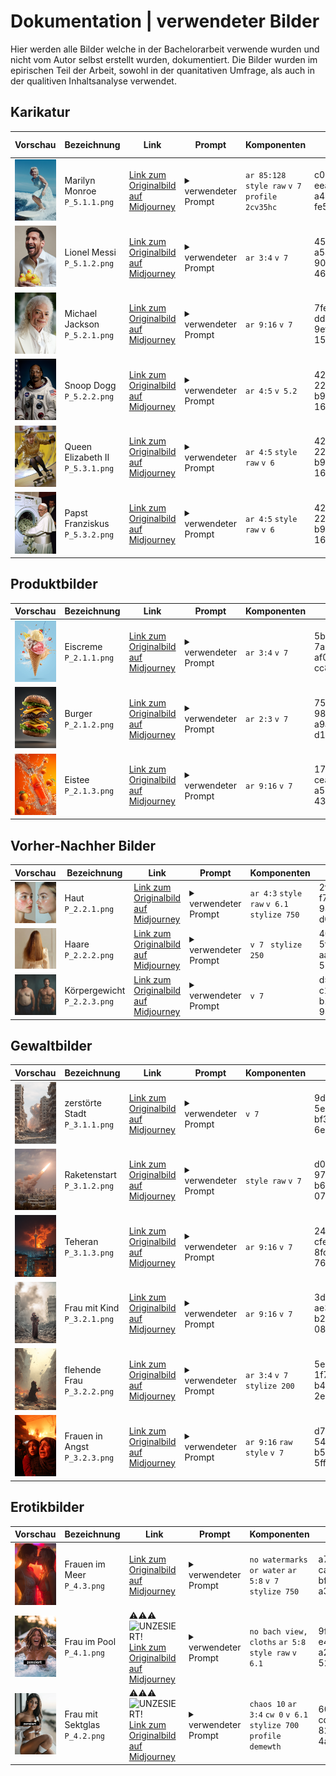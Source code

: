 # Dokumentation | verwendeter Bilder 
Hier werden alle Bilder welche in der Bachelorarbeit verwende wurden und nicht vom Autor selbst erstellt wurden, dokumentiert. 
Die Bilder wurden im epirischen Teil der Arbeit, sowohl in der quanitativen Umfrage, als auch in der qualitiven Inhaltsanalyse verwendet.




## Karikatur

| Vorschau                             | Bezeichnung                             | Link                | Prompt                                                                                                                                                                                                                                                                                                                             | Komponenten            | Autor (ID)                              | Autor (Name)                                             |
|--------------------------------------|-----------------------------------------|-----------------------------------------------------|------------------------------------------------------------------------------------------------------------------------------------------------------------------------------------------------------------------------------------------------------------------------------------------------------------------------------------|------------------------|------------------------------------------|----------------------------------------------------------|
| <img src="P_5.1.1.png" width="100"/> | Marilyn Monroe<br>`P_5.1.1.png`         | [Link zum Originalbild auf Midjourney](https://cdn.midjourney.com/6f1e7d59-ab46-41a7-9e99-88885ae45654/0_0.png)     | <details><summary>verwendeter Prompt</summary>Marilyn Monroe surfing on a white surfboard, wearing a dress with a flared skirt and high heels, smiling at the camera, with an ocean background, in a color photograph taken with a Canon EOS R5. </details>                                                                                                                          |  `ar 85:128` `style raw` `v 7` `profile 2cv35hc`      | c065a2c8-eea7-4c89-a483-fe5a5928b954     | [irynakarman](https://www.midjourney.com/explore?user_id=c065a2c8-eea7-4c89-a483-fe5a5928b954) |
| <img src="P_5.1.2.png" width="100"/> | Lionel Messi<br>`P_5.1.2.png`           | [Link zum Originalbild auf Midjourney](https://cdn.midjourney.com/6a41c5e2-27ef-40cc-ac62-030885f61df5/0_0.png)     | <details><summary>verwendeter Prompt</summary>Lionel Messi laughing and holding a family of iridescent rubber ducks</details>                                                                                                                                                                                                                                                             | `ar 3:4` `v 7`           | 45fa137c-a54a-4e5a-903e-4616f64e2bf5     | [guga.curado](https://www.midjourney.com/explore?user_id=45fa137c-a54a-4e5a-903e-4616f64e2bf5)  |
| <img src="P_5.2.1.png" width="100"/> | Michael Jackson<br>`P_5.2.1.png`         | [Link zum Originalbild auf Midjourney](https://cdn.midjourney.com/6d65fcaf-822d-4e95-b3c6-7db9199956a0/0_0.png)     | <details><summary>verwendeter Prompt</summary>An 80-year-old man who looks like Michael Jackson, with wrinkles on his face, long white hair, wearing a white suit, smiling at the camera</details>                                                                                                                                                                                       | `ar 9:16` `v 7`          | 7fe09199-dda6-4251-9ef9-150db5b6ee7f     | [_teamone](https://www.midjourney.com/explore?user_id=7fe09199-dda6-4251-9ef9-150db5b6ee7f)   |
| <img src="P_5.2.2.png" width="100"/> | Snoop Dogg<br>`P_5.2.2.png`              | [Link zum Originalbild auf Midjourney](https://cdn.midjourney.com/61068d1a-9f32-4687-b3e5-cf3a38c1faf6/0_1.png)     | <details><summary>verwendeter Prompt</summary>Snoop Dogg as a nasa astronaut, real portrait</details>                                                                                                                                                                                                                                                                                       | `ar 4:5` `v 5.2`               | 4230fdde-221a-44bb-b906-1697c6f5eb87     | [slowloose](https://www.midjourney.com/explore?user_id=4230fdde-221a-44bb-b906-1697c6f5eb87)  |
| <img src="P_5.3.1.png" width="100"/> | Queen Elizabeth II<br>`P_5.3.1.png`      | [Link zum Originalbild auf Midjourney](https://cdn.midjourney.com/46235155-d9cd-4f38-8923-c77c4d1d214d/0_0.png)     | <details><summary>verwendeter Prompt</summary>Queen Elizabeth drinks beer while riding skateboard in a golden indoors skatepark, surrealistic royalty design</details>                                                                                                                                                                                                                       | `ar 4:5` `style raw` `v 6`    | 4230fdde-221a-44bb-b906-1697c6f5eb87     | [slowloose](https://www.midjourney.com/explore?user_id=4230fdde-221a-44bb-b906-1697c6f5eb87) |
| <img src="P_5.3.2.png" width="100"/> | Papst Franziskus<br>`P_5.3.2.png`        | [Link zum Originalbild auf Midjourney](https://cdn.midjourney.com/d40c9c11-7bff-4670-9418-fbec4249facc/0_3.png)     | <details><summary>verwendeter Prompt</summary>Pope Francis putting money inside a washing machine in 1990s</details>                                                                                                                                                                                                                                                                       | `ar 4:5` `style raw` `v 6`    | 4230fdde-221a-44bb-b906-1697c6f5eb87     | [slowloose](https://www.midjourney.com/explore?user_id=4230fdde-221a-44bb-b906-1697c6f5eb87) |


## Produktbilder

| Vorschau                             | Bezeichnung                         | Link              | Prompt                                                                                                                                                                                                                                                             | Komponenten                      | Autor (ID)                              | Autor (Name)                                             |
|--------------------------------------|-------------------------------------|----------------------------------------------------|--------------------------------------------------------------------------------------------------------------------------------------------------------------------------------------------------------------------------------------------------------------------|----------------------------------|------------------------------------------|----------------------------------------------------------|
| <img src="P_2.1.1.png" width="100"/> | Eiscreme<br>`P_2.1.1.png`           | [Link zum Originalbild auf Midjourney](https://cdn.midjourney.com/4115c86d-296e-4934-88e0-962916897c8b/0_0.png) | <details><summary>verwendeter Prompt</summary>poster with a homemade ice cream in the center with 3 scoops of ice cream on the cone, on a light blue background with splashes of ice cream effect</details>                                                                                                              | `ar 3:4` `v 7`         | 5b495e28-7a6c-46ad-af0a-cc846b9ca4d8     | [u1453674469](https://www.midjourney.com/explore?user_id=5b495e28-7a6c-46ad-af0a-cc846b9ca4d8) |
| <img src="P_2.1.2.png" width="100"/> | Burger<br>`P_2.1.2.png`             | [Link zum Originalbild auf Midjourney](https://cdn.midjourney.com/ec4e90d4-bfae-4ade-9c5f-a1764be10200/0_1.png) | <details><summary>verwendeter Prompt</summary>A juicy burger in mid-air, captured with dynamic perspective—layers of crispy lettuce, melted cheese, tomato slices, pickles, grilled patty, and a glossy sesame seed bun all floating apart in perfect motion. Realistic 3D rendering on a clean dark gray background, soft shadows enhancing depth, ultra-detailed textures, vibrant colors, and a photorealistic style that makes every ingredient pop</details> | `ar 2:3` `v 7`      | 75cffea7-9813-40d6-a9ac-d1b34e23c2f2     | [virtualmedianet](https://www.midjourney.com/explore?user_id=75cffea7-9813-40d6-a9ac-d1b34e23c2f2) |
| <img src="P_2.1.3.png" width="100"/> | Eistee<br>`P_2.1.3.png`             | [Link zum Originalbild auf Midjourney](https://cdn.midjourney.com/c6bcbd7d-2be2-4f92-bfca-5495cc644c11/0_3.png) | <details><summary>verwendeter Prompt</summary>High definition photographic image, orange gradient background, with a bottle of orange soda on the screen, tilted and placed. Several small oranges are suspended next to the orange soda, hanging in the center of the picture. They are impacted by water, and the splashing water is dazzling, with visual impact</details> | `ar 9:16` `v 7` | 171efa73-cea4-4a3f-a58a-43ce2569cdb5     | [gdxaje46380y](https://www.midjourney.com/explore?user_id=171efa73-cea4-4a3f-a58a-43ce2569cdb5) |



## Vorher‑Nachher Bilder

| Vorschau                             | Bezeichnung                             | Link              | Prompt                                                                                                                                                                                                                                                                                                                                                                                      | Komponenten                              | Autor (ID)                              | Autor (Name)                                         |
|--------------------------------------|-----------------------------------------|----------------------------------------------------|---------------------------------------------------------------------------------------------------------------------------------------------------------------------------------------------------------------------------------------------------------------------------------------------------------------------------------------------------------------------------------------------|------------------------------------------|------------------------------------------|------------------------------------------------------|
| <img src="P_2.2.1.png" width="100"/> | Haut<br>`P_2.2.1.png`                  | [Link zum Originalbild auf Midjourney](https://cdn.midjourney.com/ec33ed6f-fa97-4609-9a8d-db682e277bbc/0_0.png)     | <details><summary>verwendeter Prompt</summary>A before and after photo of a Russian woman's face with clear skin, showcasing the effect of skincare products on her complexion. The left side shows visible redness from pimples or blemishes, while her right cheek is smooth without any signs of irritation. Her expression looks relaxed yet determined as she emphasizes that each step in taking care for your complexion.</details>          | `ar 4:3` `style raw` `v 6.1` `stylize 750`                  | 2feef3a5-f7fa-45b6-98cc-d092f951ca05     | [u5396298692](https://www.midjourney.com/explore?user_id=2feef3a5-f7fa-45b6-98cc-d092f951ca05) |
| <img src="P_2.2.2.png" width="100"/> | Haare<br>`P_2.2.2.png`                 | [Link zum Originalbild auf Midjourney](https://cdn.midjourney.com/aad64e03-e219-4585-8c69-ddffa32bbef4/0_1.png)     | <details><summary>verwendeter Prompt</summary>Сравнительная фотография с высоким разрешением, разделенная вертикально пополам, на которой изображена одна и та же женщина со спины с распущенными длинными волосами. Слева — тусклые, сухие, чуть растрепанные волосы с секущимися концами. Справа — гладкие, блестящие, здоровые волосы с прямой текстурой и естественным блеском. Ультрареалистичный стиль съёмки.</details> | `v 7 ` `stylize 250`          | 404a2089-5fed-4509-aa45-573aef1b1ba1     | [midsubs1](https://www.midjourney.com/explore?user_id=404a2089-5fed-4509-aa45-573aef1b1ba1)  |
| <img src="P_2.2.3.png" width="100"/> | Körpergewicht<br>`P_2.2.3.png`         | [Link zum Originalbild auf Midjourney](https://cdn.midjourney.com/64bc2bd7-b9d6-41db-9d00-cc9ed38a2865/0_1.png)     | <details><summary>verwendeter Prompt</summary>Dad Bod vs. six-pack ultra realistic 16:9 image showing that some girls prefer the dad bod over a six-pack.</details>                                                                                                                                                                                                                                                                                 | `v 7`                        | d55f7ca4-c157-4ff9-b1f3-93ea3a86f78c     | [manuelboza](https://www.midjourney.com/explore?user_id=d55f7ca4-c157-4ff9-b1f3-93ea3a86f78c)   |


## Gewaltbilder

| Vorschau                             | Bezeichnung                             | Link               | Prompt                                                                                                                                                                                                                                                                                                                                                                                                                                                                                                                      | Komponenten                         | Autor (ID)                              | Autor (Name)                                         |
|--------------------------------------|-----------------------------------------|----------------------------------------------------|-----------------------------------------------------------------------------------------------------------------------------------------------------------------------------------------------------------------------------------------------------------------------------------------------------------------------------------------------------------------------------------------------------------------------------------------------------------------------------------------------------------------------------|-------------------------------------|------------------------------------------|------------------------------------------------------|
| <img src="P_3.1.1.png" width="100"/> | zerstörte Stadt<br>`P_3.1.1.png`        | [Link zum Originalbild auf Midjourney](https://cdn.midjourney.com/58bff52f-8043-4b94-b167-da5c24948dd1/0_0.png)     | <details><summary>verwendeter Prompt</summary>a massive city which is destroyed from war. The buildings are destroyed and there are small fires amongst the rubble. Make hyper-realistic adding extensive detail.</details>                                                                                                                                                                                                                                                                                                                                                       | `v 7`             | 9dca8683-5ecf-4f0f-bf3b-6e8ed254f85b       | [quill9566](https://www.midjourney.com/explore?user_id=9dca8683-5ecf-4f0f-bf3b-6e8ed254f85b)   |
| <img src="P_3.1.2.png" width="100"/> | Raketenstart<br>`P_3.1.2.png`           | [Link zum Originalbild auf Midjourney](https://cdn.midjourney.com/067e2c04-05d5-460c-932b-c9626ec95d58/0_3.png)     | <details><summary>verwendeter Prompt</summary>Iran Israel conflict war missile</details>                                                                                                                                                                                                                                                                                                                                                                                                                                                                                              | `style raw` `v 7`                       | d0cb882f-97fa-4157-b6bf-07e3b0d35629       | [eflowers2011](https://www.midjourney.com/explore?user_id=d0cb882f-97fa-4157-b6bf-07e3b0d35629)   |
| <img src="P_3.1.3.png" width="100"/> | Teheran<br>`P_3.1.3.png`                | [Link zum Originalbild auf Midjourney](https://cdn-midjourney.com/38f806e5-e7f3-44ac-a909-f67a177f60df/0_0.png)     | <details><summary>verwendeter Prompt</summary>A hyper-realistic cinematic photograph of Tehran during a missile attack, Milad Tower clearly visible in the background, only a few houses on fire, thick smoke rising, dramatic cinematic lighting, night scene, highly detailed, realistic flames, intense atmosphere, photojournalistic style.</details>                                                                                                                                                                                                                                  | `ar 9:16` `v 7`           | 24b36567-cfe4-46df-8fc9-76b19aec4d65       | [u3118546221](https://www.midjourney.com/explore?user_id=24b36567-cfe4-46df-8fc9-76b19aec4d65)  |
| <img src="P_3.2.1.png" width="100"/> | Frau mit Kind<br>`P_3.2.1.png`          | [Link zum Originalbild auf Midjourney](https://cdn.midjourney.com/c82543a3-b429-4216-a09b-37fdfceef25a/0_0.png)     | <details><summary>verwendeter Prompt</summary>a powerful image of a woman in Gaza, standing amidst the rubble of a destroyed hospital. The scene is captured with natural daylight, showing the woman's expression of resilience and determination. She holds her child tightly, symbolizing both vulnerability and strength. The background is filled with smoke rising from destroyed buildings, and the sky is heavy with gray clouds. The photograph is taken with a 50mm lens, with a shallow depth of field to focus on the woman and her child, highlighting the emotional intensity of the moment. Use a photorealistic style with minimal stylization.</details> | `ar 9:16` `v 7`     | 3deeaabc-ae31-4497-b264-08e19786c76d       | [hitman3894](https://www.midjourney.com/explore?user_id=3deeaabc-ae31-4497-b264-08e19786c76d) |
| <img src="P_3.2.2.png" width="100"/> | flehende Frau<br>`P_3.2.2.png`          | [Link zum Originalbild auf Midjourney](https://cdn.midjourney.com/40b0a4ba-bad6-4f86-8000-f7317ddf43e5/0_0.png)     | <details><summary>verwendeter Prompt</summary>Hyper-realistic digital painting in full color, mimicking real-life war photography: a destroyed urban street in Gaza, buildings collapsed, heavy dust and smoke in the air, glowing embers floating in the foreground, a Palestinian woman in a torn black hijab kneels on rubble, screaming in grief, arms outstretched, her face marked by ash and tears, several life-like people frozen mid-motion above the ground, their clothes and limbs caught in dynamic, photorealistic motion; shattered concrete, broken toys, burnt paper, and twisted steel fill the scene; lighting mixes orange firelight and pale afternoon haze, shadows casting a cinematic tone; drawn in the style of war photography by James Nachtwey and Ron Haviv; emotionally raw, powerful, and grounded in realism.</details> | `ar 3:4` `v 7` `stylize 200`         | 5e0d4b51-1f77-4d1a-b4f1-2e84125bcd12       | [kalmuah0821](https://www.midjourney.com/explore?user_id=5e0d4b51-1f77-4d1a-b4f1-2e84125bcd12) |
| <img src="P_3.2.3.png" width="100"/> | Frauen in Angst<br>`P_3.2.3.png`       | [Link zum Originalbild auf Midjourney](https://cdn-midjourney.com/5b727788-3df5-4e39-a3c5-62738513c0f4/0_0.png)     | <details><summary>verwendeter Prompt</summary>People flee on the streets of the city's raging fires. Focus on the expression of pain and fear in people.</details>                                                                                                                                                                                                                                                                                                                                                 | `ar 9:16` `raw style` `v 7`         | d79dbfa5-543b-4166-b555-5ff04d7f3ddc       | [zaoshiys](https://www.midjourney.com/explore?user_id=d79dbfa5-543b-4166-b555-5ff04d7f3ddc) |

## Erotikbilder

| Vorschau                             | Bezeichnung                             | Link                                                                                      | Prompt                                                                                                                                                                                                                                                                                                                                                                                                                                                        | Komponenten                    | Autor (ID)                              | Autor (Name)                                          |
|--------------------------------------|-----------------------------------------|----------------------------------------------------------------------------------------------------------------------------|---------------------------------------------------------------------------------------------------------------------------------------------------------------------------------------------------------------------------------------------------------------------------------------------------------------------------------------------------------------------------------------------------------------------------------------------------------------|--------------------------------|------------------------------------------|-------------------------------------------------------|
| <img src="P_4.3.png" width="100"/>   | Frauen im Meer<br>`P_4.3.png`           | [Link zum Originalbild auf Midjourney](https://cdn.midjourney.com/f0bc5f70-a2f5-464b-ace2-5907a718d147/0_0.png)            | <details><summary>verwendeter Prompt</summary>a portrait of two beautiful women emerging from the water and kissing on the beach during the hottest day of the year, with red and purple neon fire spells in the sky, exquisite detail, 30 megapixel, 8k, 85 mm lens, sharp focus, intricately detailed, long exposure time, f/8, ISO 100, shutter-speed 1/125, diffuse-back-lighting, award winning photograph, looking into camera, small-catchlight, low contrast, high sharpness, facial symmetry, depth of field, golden hour, ultra detailed photography, raytraced, global illumination</details> | `no watermarks or water` `ar 5:8` `v 7` `stylize 750`        | a77b76c4-cac7-4294-bf72-a31e58411d36     | [preferredanonymity](https://www.midjourney.com/explore?user_id=a77b76c4-cac7-4294-bf72-a31e58411d36)   |
| <img src="P_4.1.png" width="100"/>   | Frau im Pool<br>`P_4.1.png`            | :warning::warning::warning:![UNZESIERT!](https://img.shields.io/badge/UNZESIERT%21-red) [Link zum Originalbild auf Midjourney](https://cdn.midjourney.com/653c6313-a092-49ab-b4ba-993e25f2f975/0_0.png) | <details><summary>verwendeter Prompt</summary>A tanned woman in her 40th birthday with shoulder-length brown hair is celebrating her birthday. She jumps out of the hot tub. The drops of water glisten on their skin in the light of the setting sun.</details>                                                                                                                                                                                                                                                                                          | `no bach view, cloths` `ar 5:8` `style raw` `v 6.1`        | 9f32cde9-e499-4a2c-a252-52568d4d18ae     | [u9416648328](https://www.midjourney.com/explore?user_id=9f32cde9-e499-4a2c-a252-52568d4d18ae)    |
| <img src="P_4.2.png" width="100"/>   | Frau mit Sektglas<br>`P_4.2.png`       | :warning::warning::warning:![UNZESIERT!](https://img.shields.io/badge/UNZESIERT%21-red) [Link zum Originalbild auf Midjourney](https://cdn.midjourney.com/f83c7695-66ca-40b2-857e-aaaa4165a0a6/0_0.png) | <details><summary>verwendeter Prompt</summary>Stunning Latina woman holding a glass of wine and relaxing in comfy lounge clothes after work on the balcony of her beach house at nighttime. Attire mixes sporty with loungewear, form-fitting leggings, stylish matching sweater slouching off of her shoulder, big fuzzy slippers. Floor-to-ceiling plate glass windows overlooking a seascape beyond dune grass and beach. Beach house interior is modern but soft and inviting, indirect lighting makes home interior accents pop. She is 34, tan-skinned, her figure is slim athletic and toned with elegant understated curves, long dark brown hair in a ponytail.</details> | `chaos 10` `ar 3:4` `cw 0` `v 6.1` `stylize 700` `profile demewth`  | 60cbd4c9-cdb9-44c5-8246-4a459ab881cc     | [emajik](https://www.midjourney.com/explore?user_id=60cbd4c9-cdb9-44c5-8246-4a459ab881cc)    |


